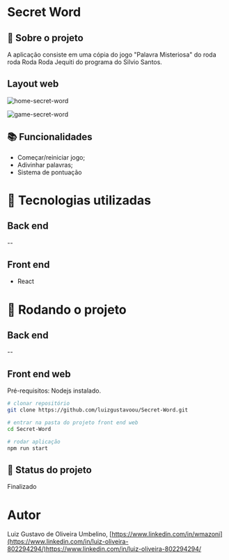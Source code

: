 # Secret Word
<!-- license --> 

## :memo:  Sobre o projeto
A aplicação consiste em uma cópia do jogo "Palavra Misteriosa" do roda roda Roda Roda Jequiti do programa do Silvio Santos.

<!--## Layout mobile-->

## Layout web
![home-secret-word](https://github.com/luizgustavoou/Secret-Word/assets/89609312/254797b9-7bff-40b2-9041-21710acf42d0)

![game-secret-word](https://github.com/luizgustavoou/Secret-Word/assets/89609312/b9fc311f-2e81-4c45-81d2-b1fdab2c7aa1)


<!--
## Modelo conceitual
![Modelo Conceitual](https://github.com/acenelio/assets/raw/main/sds1/modelo-conceitual.png)
-->

## :books: Funcionalidades
* Começar/reiniciar jogo;
* Adivinhar palavras;
* Sistema de pontuação
  
# :wrench: Tecnologias utilizadas
## Back end
--
## Front end
* React

<!--## Implantação em produção
- Back end: Heroku
- Front end web: Netlify
- Banco de dados: Postgresql -->

# :rocket: Rodando o projeto

## Back end
--

## Front end web
Pré-requisitos: Nodejs instalado.

```bash
# clonar repositório
git clone https://github.com/luizgustavoou/Secret-Word.git

# entrar na pasta do projeto front end web
cd Secret-Word

# rodar aplicação
npm run start
```

<!-- ## :soon: Implementação futura -->

## :dart: Status do projeto
Finalizado

# Autor

Luiz Gustavo de Oliveira Umbelino,
[https://www.linkedin.com/in/wmazoni](https://www.linkedin.com/in/luiz-oliveira-802294294/)https://www.linkedin.com/in/luiz-oliveira-802294294/

